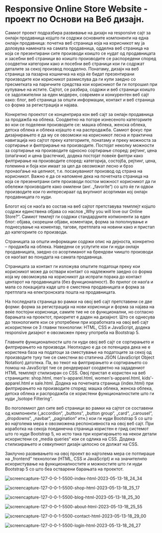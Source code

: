 # Responsive Online Store Website - проект по Основи на Веб дизајн.
Самиот проект подразбира развивање на дизајн на responsive сајт за онлајн продавница којшто ги содржи основните компоненти на една онлајн продавница: почетна веб страница која на корисникот му ја доловува намената на самата продавница, одделна веб страница на која се презентирани сите производи коишто се нудат од продавницата и засебни веб страници во коишто производите се распоредени според соодветни категории како и посебни веб страници кои ги содржат деталите за секој производ поодделно. Понатаму, дизајн на веб страница за пазарна кошничка на која ќе бидат презентирани производите кои корисникот размислува да ги купи заедно со пресметката на паричните средства кои корисникот би ги потрошил при купување на истите. Сајтот, се разбира, содржи и веб страници коишто се задолжителни за еден модерен, современ и конкурентен веб сајт како: блог, веб страница за општи информации, контакт и веб страница со форма за регистрација и најава.

Конкретно проектот се концентрира кон веб сајт за онлајн продавница за продажба на облека. Соодветно на погоре изнесеното категориите во кои се поделени производите се: машка облека, женска облека, детска облека и облека којашто е на распродажба. Самиот фокус при дизајнирањето е да му се овозможи на корисникот лесна и практична навигација низ сајтот преку категориите, понатаму и преку можноста за сортирање и филтрирање на производите. Постојат неколку можности за сортирање на производите односно сортирање според: рејтинг, цена (опаѓачки) и цена (растечки), додека постојат повеќе филтри како филтрирање на производите според: категорија, состојба, рејтинг, цена, големина и боја кои имаат за цел да овозможат лесно и брзо пронаоѓање на целниот, т.е. посакуваниот производ од страна на корисникот. Важно е да се напомене дека на почетната страница на која се презенитрани сите производи постои можност корисникот да ги обележи производите како омилени (анг. „favorite“) со што ќе ги одвои производите кои го интересираат од вкупниот асортиман кој онлајн продавницата го нуди.

Блогот кој се наоѓа во состав на веб сајтот претставува темплејт којшто содржи единствена објава со наслов „Why you will love our Online Store?“. Самиот темлејт ги содржи стандардните копмоненти за еден блог: објава, скорешни објави, коментари, форма за пополнување и поднесување на коментар, тагови, претплата на новини како и пристап до категориите со производи.

Страницата за општи информации содржи опис на дејноста, конкретно – продажба на облека. Наведени се услугите кои ги нуди онлајн продавницата, заедно со асортиманот на брендови чиишто производи се наоѓаат во понудата на самата продавница.

Страницата за контакт ги изложува општите податоци преку кои корисникот може да оствари контакт со надлежните заедно со форма која му овозможува на корисникот да испрати порака до контакт центарот на продавницата (без функционалност). Во прилог се наоѓа и мапа со локацијата каде што е сместена продавницата и форма за претплата на електронската пошта на продавницата.

На последната страница во рамки на овој веб сајт претставени се две форми: форма за регистрација на нови корисници и форма за најава на веќе постојни корисници, самите тие не се функционални, но согласно барањата на проектот, приоритет е даден на дизајнот.
Што се однесува до технологиите кои се употребени при изработката на овој веб сајт искористени се 3 главни технологии: HTML, CSS и JavaScript, додека responsive дизајнот е овозможен преку употреба на Bootstrap 5.

Главните функционалности што ги  нуди овој веб сајт се сортирањето и филтрирањето на производи. Неопходно е да се потенцира дека не е користена база на податоци за сместување на податоците за секој од производите туку тие се сместени во статична JSON (JavaScript Object Notation) датотека. Па, во текот на филтрирањето и сортирањето со помош на JavaScript тие се рендерираат соодветно на зададениот HTML темплејт стилизиран со CSS. Овој пристап е користен на веб страниците: shop.html, men's-apparel.html, women's-apparel.html, kids'-apparel.html и sale.html. Додека на почетната страница (index.html) при филтрирањето на производите според: машка облека, женска облека, детска облека и распродажба се користени функционалностите што ги нуди „Isotope Filtering“.

Во поголемиот дел сите веб страници во рамки на сајтот се составени од компоненти („accordion“, „buttons“, „button group“, „card“, „carousel“, „dropdowns“, „navbar“, „pagination“ итн.) кои ги нуди Bootstrap 5 со што во најголема мера е овозможена респонсивноста на овој веб сајт. При изработка на секоја поединечна страница користен е грид системот што го нуди Bootstrap 5, но исто така при коригирањето на некои детали искористени се „media queries“ кои се одлика на CSS. Додека стилизирањето и севкупниот дизајн целосно се должат на CSS.

Заклучно развивањето на овој проект во најголема мера се потпираше на „frontend“ технологии (HTML, CSS и JavaScript) и на значителнпо искористување на функционалностите и можностите што ги нуди Bootstrap 5 со што беа остварени барањата на проектот.

![screencapture-127-0-0-1-5500-index-html-2023-05-13-18_24_34](https://github.com/peshevskidimitar/ResponsiveOnlineStoreWebsite/assets/85986325/2a7a0357-870a-4a33-8423-beb4fa9d02c4)

![screencapture-127-0-0-1-5500-shop-html-2023-05-13-18_25_17](https://github.com/peshevskidimitar/ResponsiveOnlineStoreWebsite/assets/85986325/9d21a68e-e8a8-403e-ba76-be872e487041)

![screencapture-127-0-0-1-5500-blog-html-2023-05-13-18_25_30](https://github.com/peshevskidimitar/ResponsiveOnlineStoreWebsite/assets/85986325/be238afc-8c66-47ee-bf81-8383403d91fb)

![screencapture-127-0-0-1-5500-about-html-2023-05-13-18_25_55](https://github.com/peshevskidimitar/ResponsiveOnlineStoreWebsite/assets/85986325/456add42-214c-43f3-bfcc-97eb283731e1)

![screencapture-127-0-0-1-5500-contact-html-2023-05-13-18_29_00](https://github.com/peshevskidimitar/ResponsiveOnlineStoreWebsite/assets/85986325/c01e7187-e78b-4867-8b7b-3cec215d7c7d)

![screencapture-127-0-0-1-5500-login-html-2023-05-13-18_26_27](https://github.com/peshevskidimitar/ResponsiveOnlineStoreWebsite/assets/85986325/8e122b7e-07c0-4736-a8a1-266ae6e8144b)
